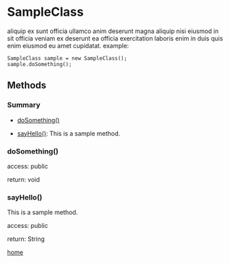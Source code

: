 # SampleClass
aliquip ex sunt officia ullamco anim deserunt magna aliquip nisi eiusmod in sit officia veniam ex
             deserunt ea officia exercitation laboris enim in duis quis enim eiusmod eu amet cupidatat.
example:
```
SampleClass sample = new SampleClass();
sample.doSomething();
```

## Methods

### Summary
  
  - [doSomething()](#dosomething)

  - [sayHello()](#sayhello): This is a sample method.

### doSomething()

access: public

return: void

### sayHello()

This is a sample method.

access: public

return: String


[home](../index.md)